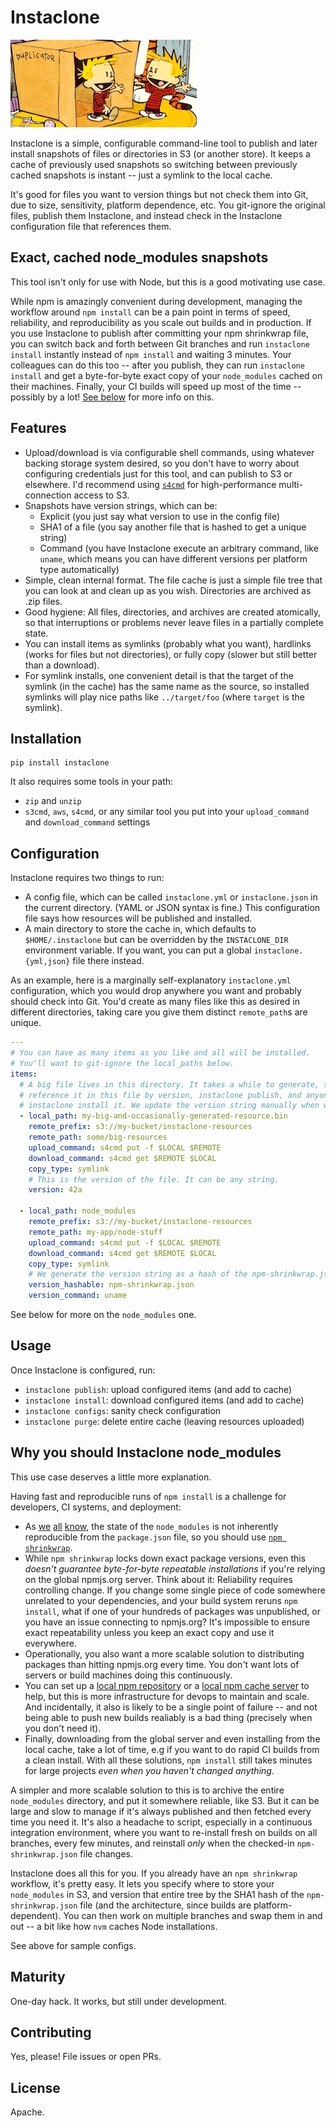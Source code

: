 # Instaclone

[![Boink](images/clone-140.jpg)](http://www.gocomics.com/calvinandhobbes/1990/01/10)

Instaclone is a simple, configurable command-line tool to publish and later install snapshots of files or directories in S3 (or another store). It keeps a cache of previously used snapshots so switching between previously cached snapshots is instant -- just a symlink to the local cache.

It's good for files you want to version things but not check them into Git, due to size, sensitivity, platform dependence, etc. You git-ignore the original files, publish them Instaclone, and instead check in the Instaclone configuration file that references them.

## Exact, cached node_modules snapshots

This tool isn't only for use with Node, but this is a good motivating use case.

While npm is amazingly convenient during development, managing the workflow around `npm install` can be a pain point in terms of speed, reliability, and reproducibility as you scale out builds and in production. If you use Instaclone to publish after committing your npm shrinkwrap file, you can switch back and forth between Git branches and run `instaclone install` instantly instead of `npm install` and waiting 3 minutes. Your colleagues can do this too -- after you publish, they can run `instaclone install` and get a byte-for-byte exact copy of your `node_modules` cached on their machines. Finally, your CI builds will speed up most of the time -- possibly by a lot! [See below](#why-you-should-instaclone-node_modules) for more info on this.

## Features

- Upload/download is via configurable shell commands, using whatever backing storage system desired, so you don't have to worry about configuring credentials just for this tool, and can publish to S3 or elsewhere. I'd recommend using [`s4cmd`](https://github.com/bloomreach/s4cmd) for high-performance multi-connection access to S3.
- Snapshots have version strings, which can be:
  - Explicit (you just say what version to use in the config file)
  - SHA1 of a file (you say another file that is hashed to get a unique string)
  - Command (you have Instaclone execute an arbitrary command, like `uname`, which means you can have different versions per platform type automatically)
- Simple, clean internal format. The file cache is just a simple file tree that you can look at and clean up as you wish. Directories are archived as .zip files.
- Good hygiene: All files, directories, and archives are created atomically, so that interruptions or problems never leave files in a partially complete state.
- You can install items as symlinks (probably what you want), hardlinks (works for files but not directories), or fully copy (slower but still better than a download).
- For symlink installs, one convenient detail is that the target of the symlink (in the cache) has the same name as the source, so installed symlinks will play nice paths like `../target/foo` (where `target` is the symlink).

## Installation

```
pip install instaclone
```

It also requires some tools in your path:

- `zip` and `unzip`
- `s3cmd`, `aws`, `s4cmd`, or any similar tool you put into your
  `upload_command` and `download_command` settings



## Configuration

Instaclone requires two things to run:
- A config file, which can be called `instaclone.yml` or `instaclone.json` in the current directory. (YAML or JSON syntax is fine.) This configuration file says how resources will be published and installed.
- A main directory to store the cache in, which defaults to `$HOME/.instaclone` but can be overridden by the `INSTACLONE_DIR` environment variable. If you want, you can put a global `instaclone.{yml,json}` file there instead.

As an example, here is a marginally self-explanatory `instaclone.yml` configuration, which you would drop anywhere you want and probably should check into Git. You'd create as many files like this as desired in different directories, taking care you give them distinct `remote_path`s are unique.

```yml
---
# You can have as many items as you like and all will be installed.
# You'll want to git-ignore the local_paths below.
items:
  # A big file lives in this directory. It takes a while to generate, so we're going to
  # reference it in this file by version, instaclone publish, and anyone can
  # instaclone install it. We update the version string manually when we regenerate it.
  - local_path: my-big-and-occasionally-generated-resource.bin
    remote_prefix: s3://my-bucket/instaclone-resources
    remote_path: some/big-resources
    upload_command: s4cmd put -f $LOCAL $REMOTE
    download_command: s4cmd get $REMOTE $LOCAL
    copy_type: symlink
    # This is the version of the file. It can be any string.
    version: 42a

  - local_path: node_modules
    remote_prefix: s3://my-bucket/instaclone-resources
    remote_path: my-app/node-stuff
    upload_command: s4cmd put -f $LOCAL $REMOTE
    download_command: s4cmd get $REMOTE $LOCAL
    copy_type: symlink
    # We generate the version string as a hash of the npm-shrinkwrap.json plus the architecture we're on:
    version_hashable: npm-shrinkwrap.json
    version_command: uname
```

See below for more on the `node_modules` one.

## Usage

Once Instaclone is configured, run:

- `instaclone publish`: upload configured items (and add to cache)
- `instaclone install`: download configured items (and add to cache)
- `instaclone configs`: sanity check configuration
- `instaclone purge`: delete entire cache (leaving resources uploaded)

## Why you should Instaclone node_modules

This use case deserves a little more explanation.

Having fast and reproducible runs of `npm install` is a challenge for developers, CI systems, and deployment:

- As [we](http://blog.nodejs.org/2012/02/27/managing-node-js-dependencies-with-shrinkwrap/)
[all](http://javascript.tutorialhorizon.com/2015/03/21/what-is-npm-shrinkwrap-and-when-is-it-needed/)
[know](http://tilomitra.com/why-you-should-use-npm-shrinkwrap/),
the state of the `node_modules` is not inherently reproducible from the `package.json` file, so you should use [`npm shrinkwrap`](https://docs.npmjs.com/cli/shrinkwrap).
- While `npm shrinkwrap` locks down exact package versions, even this *doesn't guarantee byte-for-byte repeatable installations* if you're relying on the global npmjs.org server. Think about it: Reliability requires controlling change. If you change some single piece of code somewhere unrelated to your dependencies, and your build system reruns `npm install`, what if one of your hundreds of packages was unpublished, or you have an issue connecting to npmjs.org? It's impossible to ensure exact repeatability unless you keep an exact copy and use it everywhere.
- Operationally, you also want a more scalable solution to distributing packages than hitting npmjs.org every time. You don't want lots of servers or build machines doing this continuously.
- You can set up a [local npm repository](https://www.npmjs.com/package/sinopia) or a [local npm cache server](https://github.com/mixu/npm_lazy) to help, but this is more infrastructure for devops to maintain and scale. And incidentally, it also is likely to be a single point of failure -- and not being able to push new builds realiably is a bad thing (precisely when you don't need it).
- Finally, downloading from the global server and even installing from the local cache, take a lot of time, e.g if you want to do rapid CI builds from a clean install. With all these solutions, `npm install` still takes minutes for large projects *even when you haven't changed anything*.

A simpler and more scalable solution to this is to archive the entire `node_modules` directory, and put it somewhere reliable, like S3. But it can be large and slow to manage if it's always published and then fetched every time you need it. It's also a headache to script, especially in a continuous integration environment, where you want to re-install fresh on builds on all branches, every few minutes, and reinstall *only* when the checked-in `npm-shrinkwrap.json` file changes.

Instaclone does all this for you. If you already have an `npm shrinkwrap` workflow, it's pretty easy. It lets you specify where to store your `node_modules` in S3, and version that entire tree by the SHA1 hash of the `npm-shrinkwrap.json` file (and the architecture, since builds are platform-dependent). You can then work on multiple branches and swap them in and out -- a bit like how `nvm` caches Node installations.

See above for sample configs.

## Maturity

One-day hack. It works, but still under development.

## Contributing

Yes, please! File issues or open PRs.

## License

Apache.

